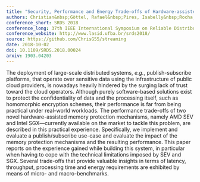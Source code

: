 ```yaml
---
title: "Security, Performance and Energy Trade-offs of Hardware-assisted Memory Protection Mechanisms"
authors: Christian&nbsp;Göttel, Rafael&nbsp;Pires, Isabelly&nbsp;Rocha, Sébastien&nbsp;Vaucher, Pascal&nbsp;Felber, Marcelo&nbsp;Pasin, Valerio&nbsp;Schiavoni
conference_short: SRDS 2018
conference_long: 37th IEEE International Symposium on Reliable Distributed Systems, Salvador, Brazil, 2018
conference_website: http://www.lasid.ufba.br/srds2018/
source: https://github.com/ChrisG55/streaming
date: 2018-10-02
doi: 10.1109/SRDS.2018.00024
arxiv: 1903.04203
---
```

The deployment of large-scale distributed systems, *e.g.*, publish-subscribe platforms, that operate over sensitive data using the infrastructure of public cloud providers, is nowadays heavily hindered by the surging lack of trust toward the cloud operators.
Although purely software-based solutions exist to protect the confidentiality of data and the processing itself, such as homomorphic encryption schemes, their performance is far from being practical under real-world workloads.
The performance trade-offs of two novel hardware-assisted memory protection mechanisms, namely AMD SEV and Intel SGX&mdash;currently available on the market to tackle this problem, are described in this practical experience.
Specifically, we implement and evaluate a publish/subscribe use-case and evaluate the impact of the memory protection mechanisms and the resulting performance.
This paper reports on the experience gained while building this system, in particular when having to cope with the technical limitations imposed by SEV and SGX.
Several trade-offs that provide valuable insights in terms of latency, throughput, processing time and energy requirements are exhibited by means of micro- and macro-benchmarks.
